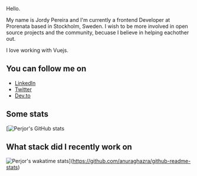 Hello.

My name is Jordy Pereira and I'm currently a frontend Developer at Prorenata based in Stockholm, Sweden. 
I wish to be more involved in open source projects and the community, becuase I believe in helping eachother out. 

I love working with Vuejs.

## You can follow me on

- [LinkedIn](https://linkedin.com/in/jordypereira)
- [Twitter](https://twitter.com/_perjor)
- [Dev.to](https://dev.to/jordypereira)

## Some stats
[![Perjor's GitHub stats](https://github-readme-stats.vercel.app/api?username=jordypereira&show_icons=true&hide_border=true&count_private=true)

## What stack did I recently work on
![Perjor's wakatime stats](https://github-readme-stats.vercel.app/api/wakatime?username=jordypereira)](https://github.com/anuraghazra/github-readme-stats)
